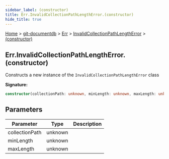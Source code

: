 ```yaml
---
sidebar_label: (constructor)
title: Err.InvalidCollectionPathLengthError.(constructor)
hide_title: true
---
```


[Home](./index.md) &gt; [git-documentdb](./git-documentdb.md) &gt; [Err](./git-documentdb.err.md) &gt; [InvalidCollectionPathLengthError](./git-documentdb.err.invalidcollectionpathlengtherror.md) &gt; [(constructor)](./git-documentdb.err.invalidcollectionpathlengtherror._constructor_.md)

## Err.InvalidCollectionPathLengthError.(constructor)

Constructs a new instance of the `InvalidCollectionPathLengthError` class

<b>Signature:</b>

```typescript
constructor(collectionPath: unknown, minLength: unknown, maxLength: unknown);
```

## Parameters

|  Parameter | Type | Description |
|  --- | --- | --- |
|  collectionPath | unknown |  |
|  minLength | unknown |  |
|  maxLength | unknown |  |


